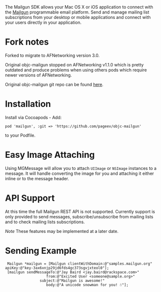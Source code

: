 The Mailgun SDK allows your Mac OS X or iOS application to connect with the [Mailgun](http://www.mailgun.com) programmable email platform. Send and manage mailing list subscriptions from your desktop or mobile applications and connect with your users directly in your application.

Fork notes
===========

Forked to migrate to AFNetworking version 3.0. 

Original objc-mailgun stopped on AFNetworking v1.1.0 which is pretty outdated and produce problems when using others pods which require newer versions of AFNetworking.

Original objc-mailgun git repo can be found [here](https://github.com/rackerlabs/objc-mailgun).


Installation
============

Install via Cocoapods - Add:

    pod 'mailgun', :git => 'https://github.com/pageev/objc-mailgun'

to your Podfile.
  
Easy Image Attaching
====================
 
Using MGMessage will allow you to attach `UIImage` or `NSImage` instances to a message. It will handle converting the image for you and attaching it either inline or to the message header.

API Support
===========

At this time the full Mailgun REST API is not supported. Currently support is only provided to send messages, subscribe/unsubscribe from mailing lists and to check mailing lists subscriptions.

*Note* These features may be implemented at a later date.
 
Sending Example
===============

     Mailgun *mailgun = [Mailgun clientWithDomain:@"samples.mailgun.org" apiKey:@"key-3ax6xnjp29jd6fds4gc373sgvjxteol0"];
     [mailgun sendMessageTo:@"Jay Baird <jay.baird@rackspace.com>" 
                       from:@"Excited User <someone@sample.org>" 
                    subject:@"Mailgun is awesome!" 
                       body:@"A unicode snowman for you! ☃"];
